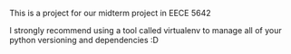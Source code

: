 This is a project for our midterm project in EECE 5642

I strongly recommend using a tool called virtualenv to manage all of your python versioning and dependencies :D

